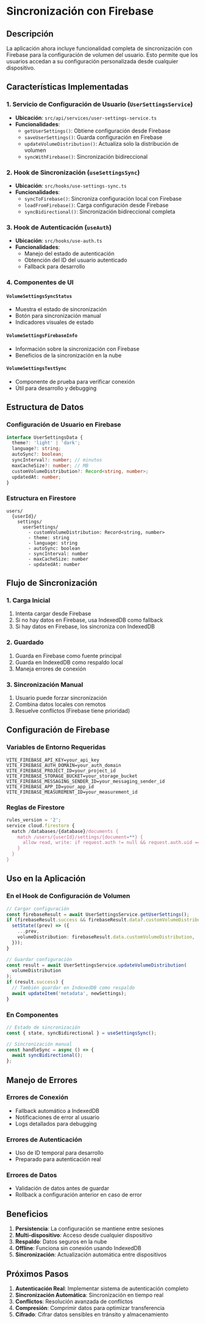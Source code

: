 # Sincronización con Firebase

## Descripción

La aplicación ahora incluye funcionalidad completa de sincronización con Firebase para la configuración de volumen del usuario. Esto permite que los usuarios accedan a su configuración personalizada desde cualquier dispositivo.

## Características Implementadas

### 1. Servicio de Configuración de Usuario (`UserSettingsService`)

- **Ubicación**: `src/api/services/user-settings-service.ts`
- **Funcionalidades**:
  - `getUserSettings()`: Obtiene configuración desde Firebase
  - `saveUserSettings()`: Guarda configuración en Firebase
  - `updateVolumeDistribution()`: Actualiza solo la distribución de volumen
  - `syncWithFirebase()`: Sincronización bidireccional

### 2. Hook de Sincronización (`useSettingsSync`)

- **Ubicación**: `src/hooks/use-settings-sync.ts`
- **Funcionalidades**:
  - `syncToFirebase()`: Sincroniza configuración local con Firebase
  - `loadFromFirebase()`: Carga configuración desde Firebase
  - `syncBidirectional()`: Sincronización bidireccional completa

### 3. Hook de Autenticación (`useAuth`)

- **Ubicación**: `src/hooks/use-auth.ts`
- **Funcionalidades**:
  - Manejo del estado de autenticación
  - Obtención del ID del usuario autenticado
  - Fallback para desarrollo

### 4. Componentes de UI

#### `VolumeSettingsSyncStatus`

- Muestra el estado de sincronización
- Botón para sincronización manual
- Indicadores visuales de estado

#### `VolumeSettingsFirebaseInfo`

- Información sobre la sincronización con Firebase
- Beneficios de la sincronización en la nube

#### `VolumeSettingsTestSync`

- Componente de prueba para verificar conexión
- Útil para desarrollo y debugging

## Estructura de Datos

### Configuración de Usuario en Firebase

```typescript
interface UserSettingsData {
  theme?: 'light' | 'dark';
  language?: string;
  autoSync?: boolean;
  syncInterval?: number; // minutos
  maxCacheSize?: number; // MB
  customVolumeDistribution?: Record<string, number>;
  updatedAt: number;
}
```

### Estructura en Firestore

```
users/
  {userId}/
    settings/
      userSettings/
        - customVolumeDistribution: Record<string, number>
        - theme: string
        - language: string
        - autoSync: boolean
        - syncInterval: number
        - maxCacheSize: number
        - updatedAt: number
```

## Flujo de Sincronización

### 1. Carga Inicial

1. Intenta cargar desde Firebase
2. Si no hay datos en Firebase, usa IndexedDB como fallback
3. Si hay datos en Firebase, los sincroniza con IndexedDB

### 2. Guardado

1. Guarda en Firebase como fuente principal
2. Guarda en IndexedDB como respaldo local
3. Maneja errores de conexión

### 3. Sincronización Manual

1. Usuario puede forzar sincronización
2. Combina datos locales con remotos
3. Resuelve conflictos (Firebase tiene prioridad)

## Configuración de Firebase

### Variables de Entorno Requeridas

```env
VITE_FIREBASE_API_KEY=your_api_key
VITE_FIREBASE_AUTH_DOMAIN=your_auth_domain
VITE_FIREBASE_PROJECT_ID=your_project_id
VITE_FIREBASE_STORAGE_BUCKET=your_storage_bucket
VITE_FIREBASE_MESSAGING_SENDER_ID=your_messaging_sender_id
VITE_FIREBASE_APP_ID=your_app_id
VITE_FIREBASE_MEASUREMENT_ID=your_measurement_id
```

### Reglas de Firestore

```javascript
rules_version = '2';
service cloud.firestore {
  match /databases/{database}/documents {
    match /users/{userId}/settings/{document=**} {
      allow read, write: if request.auth != null && request.auth.uid == userId;
    }
  }
}
```

## Uso en la Aplicación

### En el Hook de Configuración de Volumen

```typescript
// Cargar configuración
const firebaseResult = await UserSettingsService.getUserSettings();
if (firebaseResult.success && firebaseResult.data?.customVolumeDistribution) {
  setState((prev) => ({
    ...prev,
    volumeDistribution: firebaseResult.data.customVolumeDistribution,
  }));
}

// Guardar configuración
const result = await UserSettingsService.updateVolumeDistribution(
  volumeDistribution
);
if (result.success) {
  // También guardar en IndexedDB como respaldo
  await updateItem('metadata', newSettings);
}
```

### En Componentes

```typescript
// Estado de sincronización
const { state, syncBidirectional } = useSettingsSync();

// Sincronización manual
const handleSync = async () => {
  await syncBidirectional();
};
```

## Manejo de Errores

### Errores de Conexión

- Fallback automático a IndexedDB
- Notificaciones de error al usuario
- Logs detallados para debugging

### Errores de Autenticación

- Uso de ID temporal para desarrollo
- Preparado para autenticación real

### Errores de Datos

- Validación de datos antes de guardar
- Rollback a configuración anterior en caso de error

## Beneficios

1. **Persistencia**: La configuración se mantiene entre sesiones
2. **Multi-dispositivo**: Acceso desde cualquier dispositivo
3. **Respaldo**: Datos seguros en la nube
4. **Offline**: Funciona sin conexión usando IndexedDB
5. **Sincronización**: Actualización automática entre dispositivos

## Próximos Pasos

1. **Autenticación Real**: Implementar sistema de autenticación completo
2. **Sincronización Automática**: Sincronización en tiempo real
3. **Conflictos**: Resolución avanzada de conflictos
4. **Compresión**: Comprimir datos para optimizar transferencia
5. **Cifrado**: Cifrar datos sensibles en tránsito y almacenamiento
